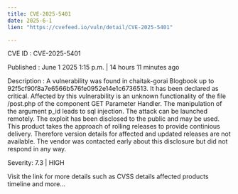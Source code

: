 ```yaml
---
title: CVE-2025-5401
date: 2025-6-1
lien: "https://cvefeed.io/vuln/detail/CVE-2025-5401"

---
```


CVE ID : CVE-2025-5401

Published :  June 1
2025
1:15 p.m. | 14 hours
11 minutes ago

Description : A vulnerability was found in chaitak-gorai Blogbook up to 92f5cf90f8a7e6566b576fe0952e14e1c6736513. It has been declared as critical. Affected by this vulnerability is an unknown functionality of the file /post.php of the component GET Parameter Handler. The manipulation of the argument p_id leads to sql injection. The attack can be launched remotely. The exploit has been disclosed to the public and may be used. This product takes the approach of rolling releases to provide continious delivery. Therefore
version details for affected and updated releases are not available. The vendor was contacted early about this disclosure but did not respond in any way.

Severity: 7.3 | HIGH

Visit the link for more details
such as CVSS details
affected products
timeline
and more...
